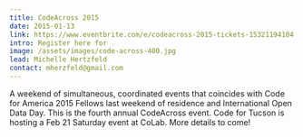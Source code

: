 ```yaml
---
title: CodeAcross 2015
date: 2015-01-13
link: https://www.eventbrite.com/e/codeacross-2015-tickets-15321194104
intro: Register here for
image: /assets/images/code-across-400.jpg
lead: Michelle Hertzfeld
contact: mherzfeld@gmail.com
---
```


A weekend of simultaneous, coordinated events that coincides with Code for America 2015 Fellows last weekend of residence and International Open Data Day. This is the fourth annual CodeAcross event. Code for Tucson is hosting a Feb 21 Saturday event at CoLab. More details to come!
